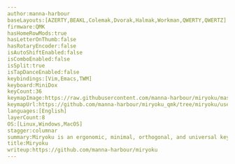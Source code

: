 ```yaml
---
author:manna-harbour
baseLayouts:[AZERTY,BEAKL,Colemak,Dvorak,Halmak,Workman,QWERTY,QWERTZ]
firmware:QMK
hasHomeRowMods:true
hasLetterOnThumb:false
hasRotaryEncoder:false
isAutoShiftEnabled:false
isComboEnabled:false
isSplit:true
isTapDanceEnabled:false
keybindings:[Vim,Emacs,TWM]
keyboard:MiniDox
keyCount:36
keymapImage:https://raw.githubusercontent.com/manna-harbour/miryoku/master/data/cover/miryoku-kle-cover.png
keymapUrl:https://github.com/manna-harbour/miryoku_qmk/tree/miryoku/users/manna-harbour_miryoku
languages:[English]
layerCount:8
OS:[Linux,Windows,MacOS]
stagger:columnar
summary:Miryoku is an ergonomic, minimal, orthogonal, and universal keyboard layout.
title:Miryoku
writeup:https://github.com/manna-harbour/miryoku
---
```

